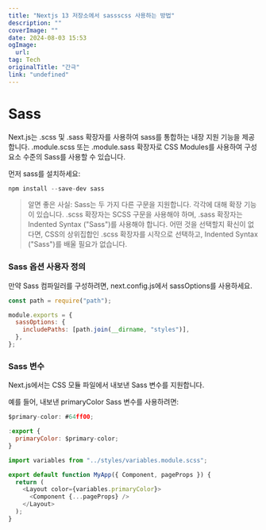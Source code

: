 ```yaml
---
title: "Nextjs 13 저장소에서 sassscss 사용하는 방법"
description: ""
coverImage: ""
date: 2024-08-03 15:53
ogImage: 
  url: 
tag: Tech
originalTitle: "간극"
link: "undefined"
---
```




# Sass

Next.js는 .scss 및 .sass 확장자를 사용하여 sass를 통합하는 내장 지원 기능을 제공합니다. .module.scss 또는 .module.sass 확장자로 CSS Modules를 사용하여 구성 요소 수준의 Sass를 사용할 수 있습니다.

먼저 sass를 설치하세요:

```js
npm install --save-dev sass
```

<div class="content-ad"></div>

> 알면 좋은 사실:
> Sass는 두 가지 다른 구문을 지원합니다. 각각에 대해 확장 기능이 있습니다. .scss 확장자는 SCSS 구문을 사용해야 하며, .sass 확장자는 Indented Syntax ("Sass")를 사용해야 합니다.
> 어떤 것을 선택할지 확신이 없다면, CSS의 상위집합인 .scss 확장자를 시작으로 선택하고, Indented Syntax ("Sass")를 배울 필요가 없습니다.

### Sass 옵션 사용자 정의

만약 Sass 컴파일러를 구성하려면, next.config.js에서 sassOptions를 사용하세요.

```js
const path = require("path");

module.exports = {
  sassOptions: {
    includePaths: [path.join(__dirname, "styles")],
  },
};
```

<div class="content-ad"></div>

### Sass 변수

Next.js에서는 CSS 모듈 파일에서 내보낸 Sass 변수를 지원합니다.

예를 들어, 내보낸 primaryColor Sass 변수를 사용하려면:

```js
$primary-color: #64ff00;

:export {
  primaryColor: $primary-color;
}
```

<div class="content-ad"></div>

```js
import variables from "../styles/variables.module.scss";

export default function MyApp({ Component, pageProps }) {
  return (
    <Layout color={variables.primaryColor}>
      <Component {...pageProps} />
    </Layout>
  );
}
```

<div class="content-ad"></div>
